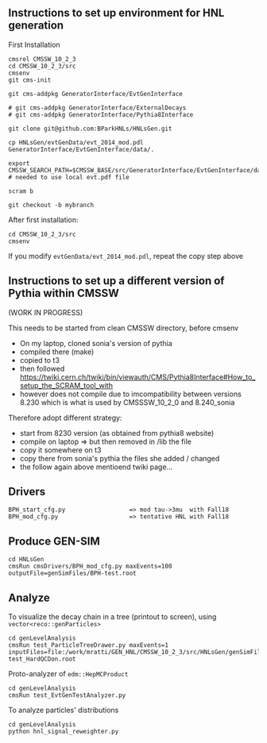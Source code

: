 ## Instructions to set up environment for HNL generation

First Installation
```
cmsrel CMSSW_10_2_3
cd CMSSW_10_2_3/src
cmsenv
git cms-init

git cms-addpkg GeneratorInterface/EvtGenInterface

# git cms-addpkg GeneratorInterface/ExternalDecays
# git cms-addpkg GeneratorInterface/Pythia8Interface

git clone git@github.com:BParkHNLs/HNLsGen.git

cp HNLsGen/evtGenData/evt_2014_mod.pdl GeneratorInterface/EvtGenInterface/data/.

export CMSSW_SEARCH_PATH=$CMSSW_BASE/src/GeneratorInterface/EvtGenInterface/data/:$CMSSW_SEARCH_PATH  # needed to use local evt.pdf file

scram b

git checkout -b mybranch

```

After first installation:
```
cd CMSSW_10_2_3/src
cmsenv
```
If you modify ```evtGenData/evt_2014_mod.pdl```, repeat the copy step above

## Instructions to set up a different version of Pythia within CMSSW
(WORK IN PROGRESS)

This needs to be started from clean CMSSW directory, before cmsenv

* On my laptop, cloned sonia's version of pythia
* compiled there (make)
* copied to t3
* then followed https://twiki.cern.ch/twiki/bin/viewauth/CMS/Pythia8Interface#How_to_setup_the_SCRAM_tool_with 
* however does not compile due to imcompatibility between versions 8.230 which is what is used by CMSSSW_10_2_0 and 8.240_sonia 

Therefore adopt different strategy:
* start from 8230 version (as obtained from pythia8 website)
* compile on laptop => but then removed in /lib the file
* copy it somewhere on t3
* copy there from sonia's pythia the files she added / changed
* the follow again above mentioend twiki page...



## Drivers 
```
BPH_start_cfg.py                  => mod tau->3mu  with Fall18 
BPH_mod_cfg.py                    => tentative HNL with Fall18
```

## Produce GEN-SIM
```
cd HNLsGen 
cmsRun cmsDrivers/BPH_mod_cfg.py maxEvents=100 outputFile=genSimFiles/BPH-test.root
```

## Analyze
To visualize the decay chain in a tree (printout to screen), using ```vector<reco::genParticles>```
```
cd genLevelAnalysis
cmsRun test_ParticleTreeDrawer.py maxEvents=1 inputFiles=file:/work/mratti/GEN_HNL/CMSSW_10_2_3/src/HNLsGen/genSimFiles/BPH-test_HardQCDon.root
```

Proto-analyzer of ```edm::HepMCProduct```
```
cd genLevelAnalysis
cmsRun test_EvtGenTestAnalyzer.py
```

To analyze particles' distributions
```
cd genLevelAnalysis
python hnl_signal_reweighter.py
```

